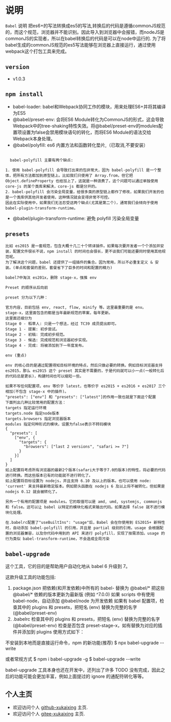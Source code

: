 # 说明

  `Babel` 说明
    把es6+的写法转换成es5的写法,转换后的代码是遵循commonJS规范的，而这个规范，浏览器并不能识别。因此导入到浏览器中会报错，而nodeJS是
  commonJS的实现者，所以在babel转换后的代码是可以在node中运行的.
    为了将babel生成的commonJS规范的es5写法能够在浏览器上直接运行，通过使用webpack这个打包工具来完成。

## `version`  

- v1.0.3
  
## `npm install`

- babel-loader: babel和Webpack协同工作的模块，用来处理ES6+并将其编译为ES5
- @babel/preset-env: 会将ES6 Module转化为CommonJS的形式，这会导致Webpack中的tree-shaking特性失效。将@babel/preset-env的modules配置项设置为false会禁用模块语句的转化，而将ES6 Module的语法交给Webpack本身处理。
- @babel/polyfill: es6 内置方法和函数转化垫片,（已取消,不要安装）
  
```text

  babel-polyfill 主要有两个缺点:

1. 使用 babel-polyfill 会导致打出来的包非常大，因为 babel-polyfill 是一个整体，把所有方法都加到原型链上。比如我们只使用了 Array.from，但它把 Object.defineProperty 也给加上了，这就是一种浪费了。这个问题可以通过单独使用 core-js 的某个类库来解决，core-js 都是分开的。
2. babel-polyfill 会污染全局变量，给很多类的原型链上都作了修改，如果我们开发的也是一个类库供其他开发者使用，这种情况就会变得非常不可控。
因此在实际使用中，如果我们无法忍受这两个缺点(尤其是第二个)，通常我们会倾向于使用 babel-plugin-transform-runtime。

```

- @babel/plugin-transform-runtime: 避免 polyfill 污染全局变量

## `presets`

```text
比如 es2015 是一套规范，包含大概十几二十个转译插件。如果每次要开发者一个个添加并安装，配置文件很长不说，npm install 的时间也会很长，更不谈我们可能还要同时使用其他规范呢。
为了解决这个问题，babel 还提供了一组插件的集合。因为常用，所以不必重复定义 & 安装。(单点和套餐的差别，套餐省下了巨多的时间和配置的精力)

babel7中淘汰 es201x，删除 stage-x，强推 env

Preset 的顺序从后向前

preset 分为以下几种：

官方内容，目前包括 env, react, flow, minify 等。这里最重要的是 env。
stage-x，这里面包含的都是当年最新规范的草案，每年更新。
这里面还细分为
Stage 0 - 稻草人: 只是一个想法，经过 TC39 成员提出即可。
Stage 1 - 提案: 初步尝试。
Stage 2 - 初稿: 完成初步规范。
Stage 3 - 候选: 完成规范和浏览器初步实现。
Stage 4 - 完成: 将被添加到下一年度发布。

env (重点)

env 的核心目的是通过配置得知目标环境的特点，然后只做必要的转换。例如目标浏览器支持 es2015，那么 es2015 这个 preset 其实是不需要的，于是代码就可以小一点(一般转化后的代码总是更长)，构建时间也可以缩短一些。

如果不写任何配置项，env 等价于 latest，也等价于 es2015 + es2016 + es2017 三个相加(不包含 stage-x 中的插件)。
"presets": ["env"] 和 "presets": ["latest"]的作用一致也就是下面这个配置
下面列出几种比较常用的配置方法：
targets 指定运行环境
targets.node 指定node版本
targets.browsers 指定浏览器版本
modules 指定何种形式的模块，设置为false表示不转码模块
{
  "presets": [
    ["env", {
      "targets": {
        "browsers": ["last 2 versions", "safari >= 7"]
      }
    }]
  ]
}
如上配置将考虑所有浏览器的最新2个版本(safari大于等于7.0的版本)的特性，将必要的代码进行转换。而这些版本已有的功能就不进行转化了。
如上配置将目标设置为 nodejs，并且支持 6.10 及以上的版本。也可以使用 node: 'current' 来支持最新稳定版本。例如箭头函数在 nodejs 6 及以上将不被转化，但如果是 nodejs 0.12 就会被转化了。

另外一个有用的配置项是 modules。它的取值可以是 amd, umd, systemjs, commonjs 和 false。这可以让 babel 以特定的模块化格式来输出代码。如果选择 false 就不进行模块化处理。

在.babelrc配置了"useBuiltIns": "usage"后，Babel 会在你使用到 ES2015+ 新特性时，自动添加 babel-polyfill 的引用，并且是 partial 级别的引用。usage 会根据配置的浏览器兼容，以及你代码中用到的 API 来进行 polyfill，实现了按需添加。usage 的行为类似 babel-transform-runtime，不会造成全局污染
```

## `babel-upgrade`

这个工具，它的目的是帮助用户自动化地从 babel 6 升级到 7。

这款升级工具的功能包括:

1. package.json
把依赖(和开发依赖)中所有的 babel- 替换为 @babel/*
把这些 @babel/* 依赖的版本更新为最新版 (例如 ^7.0.0)
如果 scripts 中有使用 babel-node，自动添加 @babel/node 为开发依赖
如果有 babel 配置项，检查其中的 plugins 和 presets，把短名 (env) 替换为完整的名字 (@babel/preset-env)
2. .babelrc
检查其中的 plugins 和 presets，把短名 (env) 替换为完整的名字 (@babel/preset-env)
检查是否包含 preset-stage-x，如有替换为对应的插件并添加到 plugins
使用方式如下：

不安装到本地而是直接运行命令，npm 的新功能(推荐)
$ npx babel-upgrade --write

或者常规方式
$ npm i babel-upgrade -g
$ babel-upgrade --write

babel-upgrade 工具本身也还在开发中，还列出了许多 TODO 没有完成，因此之后的功能可能会更加丰富，例如上面提过的 ignore 的通配符转化等等。

## 个人主页

- 欢迎访问个人 [github-xukaixing](https://github.com/xukaixing) 主页.
- 欢迎访问个人 [gitee-xukaixing](https://gitee.com/xukaixing) 主页.
  